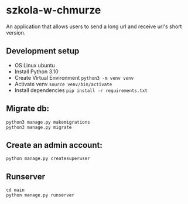 # szkola-w-chmurze
An application that allows users to send a long url and receive url's short version.

## Development setup
- OS Linux ubuntu
- Install Python 3.10
- Create Virtual Environment
`python3 -m venv venv`
- Activate venv
`source venv/bin/activate`
- Install dependencies
`pip install -r requirements.txt`

## Migrate db:
`python3 manage.py makemigrations` <br/>
`python3 manage.py migrate`

## Create an admin account:
`python manage.py createsuperuser`

## Runserver

`cd main` <br/>
`python manage.py runserver`